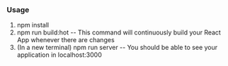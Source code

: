 ### Usage

1. npm install
2. npm run build:hot 
-- This command will continuously build your React App whenever there are changes
3. (In a new terminal) npm run server
-- You should be able to see your application in localhost:3000

